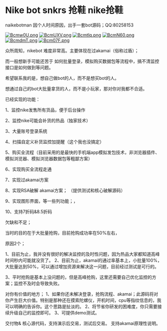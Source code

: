 # Nike bot snkrs 抢鞋 nike抢鞋
naikebotman
因个人时间原因，出手一套bot源码；QQ:80258153

[![Bcmw0U.png](https://s1.ax1x.com/2020/11/04/Bcmw0U.png)](https://imgchr.com/i/Bcmw0U)
[![BcmUXV.png](https://s1.ax1x.com/2020/11/04/BcmUXV.png)](https://imgchr.com/i/BcmUXV)
[![Bcmtlq.png](https://s1.ax1x.com/2020/11/04/Bcmtlq.png)](https://imgchr.com/i/Bcmtlq)
[![BcmN60.png](https://s1.ax1x.com/2020/11/04/BcmN60.png)](https://imgchr.com/i/BcmN60)
[![BcmdmT.png](https://s1.ax1x.com/2020/11/04/BcmdmT.png)](https://imgchr.com/i/BcmdmT)
[![Bcm07F.png](https://s1.ax1x.com/2020/11/04/Bcm07F.png)](https://imgchr.com/i/Bcm07F)

众所周知，nikebot 难度非常高。主要体现在过akamai（俗称过盾）；

而一般想新手可能还苦于 如何批量登录，模拟购买数据包等流程中，搞不清监控接口是如何做到等问题。

希望联系我的是，想自己做bot的人，而不是想买bot的人。

想通过自己的bot大批量拿货的人，而不是小玩家，那对你对我都不合适。


已经实现的功能：

1、监控nike发售所有货品，便于后台操作

2、监控nike可能会补货的热品（独家技术）

3、大量账号登录系统

4、扫描自定义补货监控加提醒（这个我也没搞定）

5、购买全流程（目前采用的是最快的手机端app模拟发包技术，非浏览器插件、模拟浏览器、模拟浏览器数据包等粗鄙方案）

6、实现购买全流程走通

7、实现过akamai方案

8、实现RSA破解  akamai方案； （提供测试和核心破解源码）

9、实现图形界面，等一些列功能；，

10、支持7折码&8.5折码

欠缺和不足；

当时的目的在于大批量抢购，目前抢购成功率在50%左右，

原因2个；

1、目前为止，我并没有很好的解决监控的及时性问题，因为热品大家都知道高峰时间秒内可能就没货了。
2、目前为止，akamai的通过率基本上，小批量100%，大批量达到50%，可以通过增加资源来解决这一问题，目前经过测试是可行的。



3、平时抢购是基本上没问题的，但是高峰抢购，这里还需要自己优化监控的方案；监控不及时会导致失败。


对你有价值的地方；
1、如果你还未解决登录，抢购流程、akamai；此源码将对你产生巨大价值。特别是那种还在摸索陀螺仪，开机时间，cpu等指纹信息的，我可以明确的告诉你。这个思路是扯淡的。
2、将节省你研发的困难度，你只需要接续升级自己的监控即可。
3、可提供demo测试。

交付物&
核心源代码，支持演示后交易，测试后交易。
支持akamai原理性说明。


